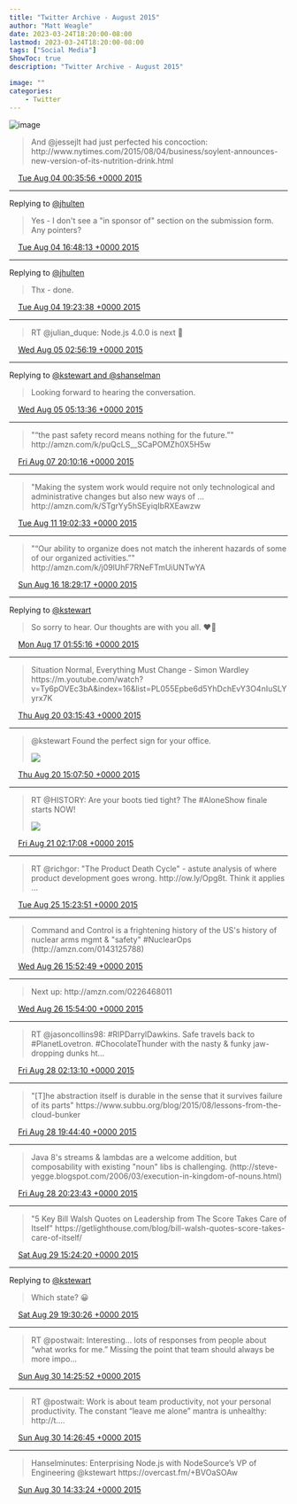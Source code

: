```yaml
---
title: "Twitter Archive - August 2015"
author: "Matt Weagle"
date: 2023-03-24T18:20:00-08:00
lastmod: 2023-03-24T18:20:00-08:00
tags: ["Social Media"]
ShowToc: true
description: "Twitter Archive - August 2015"

image: ""
categories: 
    - Twitter
---
```

![image](/sadtwitterbird3.jpg)

> And @jessejlt had just perfected his concoction: http://www\.nytimes\.com/2015/08/04/business/soylent\-announces\-new\-version\-of\-its\-nutrition\-drink\.html

<img src="./media/tweet.ico" width="12" /> [Tue Aug 04 00:35:56 +0000 2015](https://twitter.com/mweagle/status/628363705571344384)

----

Replying to [@jhulten](https://twitter.com/jhulten/status/628604659834318848)

> Yes \- I don't see a "in sponsor of" section on the submission form\. Any pointers?

<img src="./media/tweet.ico" width="12" /> [Tue Aug 04 16:48:13 +0000 2015](https://twitter.com/mweagle/status/628608389187178496)

----

Replying to [@jhulten](https://twitter.com/jhulten/status/628639285160230912)

> Thx \- done\.

<img src="./media/tweet.ico" width="12" /> [Tue Aug 04 19:23:38 +0000 2015](https://twitter.com/mweagle/status/628647501894062080)

----

> RT @julian\_duque: Node\.js 4\.0\.0 is next 🎉

<img src="./media/tweet.ico" width="12" /> [Wed Aug 05 02:56:19 +0000 2015](https://twitter.com/mweagle/status/628761421958938624)

----

Replying to [@kstewart and @shanselman](https://twitter.com/kstewart/status/628780296016494592)

> Looking forward to hearing the conversation\.

<img src="./media/tweet.ico" width="12" /> [Wed Aug 05 05:13:36 +0000 2015](https://twitter.com/mweagle/status/628795971938332672)

----

> "“the past safety record means nothing for the future\.”" http://amzn\.com/k/puQcLS\_\_SCaPOMZh0X5H5w

<img src="./media/tweet.ico" width="12" /> [Fri Aug 07 20:10:16 +0000 2015](https://twitter.com/mweagle/status/629746400021102592)

----

> "Making the system work would require not only technological and administrative changes but also new ways of \.\.\. http://amzn\.com/k/STgrYy5hSEyiqIbRXEawzw

<img src="./media/tweet.ico" width="12" /> [Tue Aug 11 19:02:33 +0000 2015](https://twitter.com/mweagle/status/631178908881301508)

----

> "“Our ability to organize does not match the inherent hazards of some of our organized activities\.”" http://amzn\.com/k/j09lUhF7RNeFTmUiUNTwYA

<img src="./media/tweet.ico" width="12" /> [Sun Aug 16 18:29:17 +0000 2015](https://twitter.com/mweagle/status/632982476730826752)

----

Replying to [@kstewart](https://twitter.com/kstewart/status/633026371095101440)

> So sorry to hear\. Our thoughts are with you all\. ❤️🐶

<img src="./media/tweet.ico" width="12" /> [Mon Aug 17 01:55:16 +0000 2015](https://twitter.com/mweagle/status/633094711440482305)

----

> Situation Normal, Everything Must Change \- Simon Wardley https://m\.youtube\.com/watch?v\=Ty6pOVEc3bA&index\=16&list\=PL055Epbe6d5YhDchEvY3O4nIuSLYyrx7K

<img src="./media/tweet.ico" width="12" /> [Thu Aug 20 03:15:43 +0000 2015](https://twitter.com/mweagle/status/634202120238055424)

----

> @kstewart Found the perfect sign for your office\.
>
> ![](../media/634381331351371776-CM3Gda3WcAAtZxZ.jpg)

<img src="./media/tweet.ico" width="12" /> [Thu Aug 20 15:07:50 +0000 2015](https://twitter.com/mweagle/status/634381331351371776)

----

> RT @HISTORY: Are your boots tied tight? The \#AloneShow finale starts NOW\!
>
> ![](../media/634549765469044737-CM5ca1VWwAAsqq9.jpg)

<img src="./media/tweet.ico" width="12" /> [Fri Aug 21 02:17:08 +0000 2015](https://twitter.com/mweagle/status/634549765469044737)

----

> RT @richgor: "The Product Death Cycle" \- astute analysis of where product development goes wrong\. http://ow\.ly/Opg8t\. Think it applies …

<img src="./media/tweet.ico" width="12" /> [Tue Aug 25 15:23:51 +0000 2015](https://twitter.com/mweagle/status/636197302894465024)

----

> Command and Control is a frightening history of the US's history of nuclear arms mgmt &amp; "safety" \#NuclearOps \(http://amzn\.com/0143125788\)

<img src="./media/tweet.ico" width="12" /> [Wed Aug 26 15:52:49 +0000 2015](https://twitter.com/mweagle/status/636566980171014144)

----

> Next up: http://amzn\.com/0226468011

<img src="./media/tweet.ico" width="12" /> [Wed Aug 26 15:54:00 +0000 2015](https://twitter.com/mweagle/status/636567275693305856)

----

> RT @jasoncollins98: \#RIPDarrylDawkins\. Safe travels back to \#PlanetLovetron\. \#ChocolateThunder with the nasty &amp; funky jaw\-dropping dunks ht…

<img src="./media/tweet.ico" width="12" /> [Fri Aug 28 02:13:10 +0000 2015](https://twitter.com/mweagle/status/637085482631958528)

----

> "\[T\]he abstraction itself is durable in the sense that it survives failure of its parts" https://www\.subbu\.org/blog/2015/08/lessons\-from\-the\-cloud\-bunker

<img src="./media/tweet.ico" width="12" /> [Fri Aug 28 19:44:40 +0000 2015](https://twitter.com/mweagle/status/637350101611061248)

----

> Java 8's streams &amp; lambdas are a welcome addition, but composability with existing "noun" libs is challenging\. \(http://steve\-yegge\.blogspot\.com/2006/03/execution\-in\-kingdom\-of\-nouns\.html\)

<img src="./media/tweet.ico" width="12" /> [Fri Aug 28 20:23:43 +0000 2015](https://twitter.com/mweagle/status/637359931075788800)

----

> "5 Key Bill Walsh Quotes on Leadership from The Score Takes Care of Itself" https://getlighthouse\.com/blog/bill\-walsh\-quotes\-score\-takes\-care\-of\-itself/

<img src="./media/tweet.ico" width="12" /> [Sat Aug 29 15:24:20 +0000 2015](https://twitter.com/mweagle/status/637646976415309824)

----

Replying to [@kstewart](https://twitter.com/kstewart/status/637696919091855360)

> Which state? 😀

<img src="./media/tweet.ico" width="12" /> [Sat Aug 29 19:30:26 +0000 2015](https://twitter.com/mweagle/status/637708910359650304)

----

> RT @postwait: Interesting… lots of responses from people about “what works for me\.”  Missing the point that team should always be more impo…

<img src="./media/tweet.ico" width="12" /> [Sun Aug 30 14:25:52 +0000 2015](https://twitter.com/mweagle/status/637994651702706176)

----

> RT @postwait: Work is about team productivity, not your personal productivity\. The constant “leave me alone” mantra is unhealthy: http://t\.…

<img src="./media/tweet.ico" width="12" /> [Sun Aug 30 14:26:45 +0000 2015](https://twitter.com/mweagle/status/637994873459572738)

----

> Hanselminutes: Enterprising Node\.js with NodeSource’s VP of Engineering @kstewart  https://overcast\.fm/\+BVOaSOAw

<img src="./media/tweet.ico" width="12" /> [Sun Aug 30 14:33:24 +0000 2015](https://twitter.com/mweagle/status/637996546492080128)